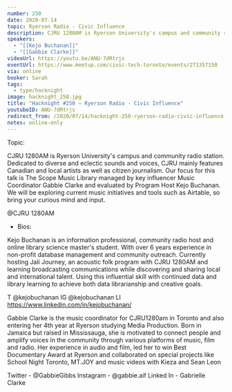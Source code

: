 ```yaml
---
number: 250
date: 2020-07-14
topic: Ryerson Radio - Civic Influence
description: CJRU 1280AM is Ryerson University's campus and community radio station. Dedicated to diverse and eclectic sounds and voices, CJRU mainly features Canadian and local artists as well as citizen journalism. Our focus for this talk is The Scope Music Library managed by key influencer Music Coordinator Gabbie Clarke and evaluated by Program Host Kejo Buchanan. We will be exploring current music initiatives and tools such as Airtable, so bring your curious mind and input.
speakers:
  - "[[Kejo Buchanan]]"
  - "[[Gabbie Clarke]]"
videoUrl: https://youtu.be/ANU-7dRtrjs
eventUrl: https://www.meetup.com/civic-tech-toronto/events/271357150
via: online
booker: Sarah
tags:
  - type/hacknight
image: hacknight_250.jpg
title: "Hacknight #250 – Ryerson Radio - Civic Influence"
youtubeID: ANU-7dRtrjs
redirect_from: /2020/07/14/hacknight-250-ryerson-radio-civic-influence-with-kejo-buchanan-gabbie-clarke/
notes: online-only
---
```


Topic:

CJRU 1280AM is Ryerson University's campus and community radio station. Dedicated to diverse and eclectic sounds and voices, CJRU mainly features Canadian and local artists as well as citizen journalism. Our focus for this talk is The Scope Music Library managed by key influencer Music Coordinator Gabbie Clarke and evaluated by Program Host Kejo Buchanan. We will be exploring current music initiatives and tools such as Airtable, so bring your curious mind and input.

@CJRU 1280AM

+ Bios:

Kejo Buchanan is an information professional, community radio host and online library science master's student. With over 6 years experience in non-profit database management and community outreach. Currently hosting Jali Journey, an acoustic folk program with CJRU 1280AM and learning broadcasting communications while discovering and sharing local and international talent. Using this influential skill with continued data and library learning to achieve both data librarianship and creative goals.

T @kejobuchanan
IG @kejobuchanan
LI https://www.linkedin.com/in/kejobuchanan/

Gabbie Clarke is the music coordinator for CJRU1280am in Toronto and also entering her 4th year at Ryerson studying Media Production. Born in Jamaica but raised in Mississauga, she is motivated to connect people and amplify voices in the community through various platforms of music, film and radio. Her experience in audio and film, led her to win Best Documentary Award at Ryerson and collaborated on special projects like School Night Toronto, MT.JOY and music videos with Kieza and Sean Leon

Twitter - @GabbieGibbs
Instagram - @gabbie.aif
Linked In - Gabrielle Clarke
